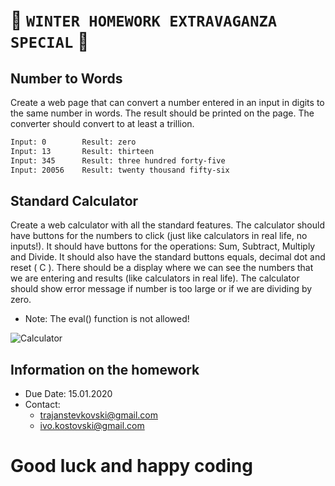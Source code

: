 # &#x1F384;[](https://placehold.it/15/f03c15/000000?text=+) `WINTER HOMEWORK EXTRAVAGANZA SPECIAL` &#x1F384; [](https://placehold.it/15/f03c15/000000?text=+)

##  Number to Words

Create a web page that can convert a number entered in an input in digits to the same number in words. The result should be printed on the page. The converter should convert to at least a trillion. 

```sh
Input: 0		Result: zero
Input: 13		Result: thirteen 	
Input: 345		Result: three hundred forty-five
Input: 20056	Result: twenty thousand fifty-six
```

## Standard Calculator

Create a web calculator with all the standard features. The calculator should have buttons for the numbers to click (just like calculators in real life, no inputs!). It should have buttons for the operations: Sum, Subtract, Multiply and Divide. It should also have the standard buttons equals, decimal dot and reset ( C ). There should be a display where we can see the numbers that we are entering and results (like calculators in real life). The calculator should show error message if number is too large or if we are dividing by zero.

 * Note: The eval() function is not allowed!
 
 ![Calculator](https://thumbs.gfycat.com/WholeTartIberianchiffchaff-size_restricted.gif)

## Information on the homework

* Due Date: 	15.01.2020
* Contact: 
    * trajanstevkovski@gmail.com
    * ivo.kostovski@gmail.com

# Good luck and happy coding